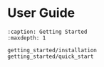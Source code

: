 # User Guide

```{toctree}
:caption: Getting Started
:maxdepth: 1

getting_started/installation
getting_started/quick_start
```

